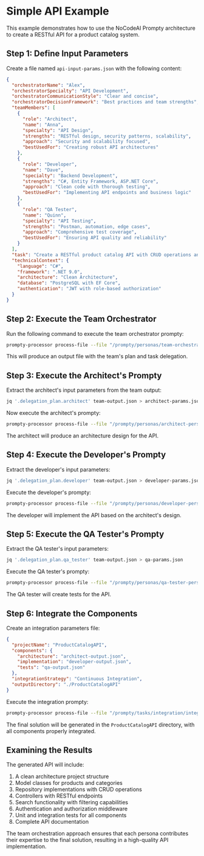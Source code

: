 # Simple API Example

This example demonstrates how to use the NoCodeAI Prompty architecture to create a RESTful API for a product catalog system.

## Step 1: Define Input Parameters

Create a file named `api-input-params.json` with the following content:

```json
{
  "orchestratorName": "Alex",
  "orchestratorSpecialty": "API Development",
  "orchestratorCommunicationStyle": "Clear and concise",
  "orchestratorDecisionFramework": "Best practices and team strengths",
  "teamMembers": [
    {
      "role": "Architect",
      "name": "Anna",
      "specialty": "API Design",
      "strengths": "RESTful design, security patterns, scalability",
      "approach": "Security and scalability focused",
      "bestUsedFor": "Creating robust API architectures"
    },
    {
      "role": "Developer",
      "name": "Dave",
      "specialty": "Backend Development",
      "strengths": "C#, Entity Framework, ASP.NET Core",
      "approach": "Clean code with thorough testing",
      "bestUsedFor": "Implementing API endpoints and business logic"
    },
    {
      "role": "QA Tester",
      "name": "Quinn",
      "specialty": "API Testing",
      "strengths": "Postman, automation, edge cases",
      "approach": "Comprehensive test coverage",
      "bestUsedFor": "Ensuring API quality and reliability"
    }
  ],
  "task": "Create a RESTful product catalog API with CRUD operations and search functionality",
  "technicalContext": {
    "language": "C#",
    "framework": ".NET 9.0",
    "architecture": "Clean Architecture",
    "database": "PostgreSQL with EF Core",
    "authentication": "JWT with role-based authorization"
  }
}
```

## Step 2: Execute the Team Orchestrator

Run the following command to execute the team orchestrator prompty:

```bash
prompty-processor process-file --file "/prompty/personas/team-orchestrator.prompty" --params "api-input-params.json" --output "team-output.json"
```

This will produce an output file with the team's plan and task delegation.

## Step 3: Execute the Architect's Prompty

Extract the architect's input parameters from the team output:

```bash
jq '.delegation_plan.architect' team-output.json > architect-params.json
```

Now execute the architect's prompty:

```bash
prompty-processor process-file --file "/prompty/personas/architect-persona.prompty" --params "architect-params.json" --output "architect-output.json"
```

The architect will produce an architecture design for the API.

## Step 4: Execute the Developer's Prompty

Extract the developer's input parameters:

```bash
jq '.delegation_plan.developer' team-output.json > developer-params.json
```

Execute the developer's prompty:

```bash
prompty-processor process-file --file "/prompty/personas/developer-persona.prompty" --params "developer-params.json" --output "developer-output.json"
```

The developer will implement the API based on the architect's design.

## Step 5: Execute the QA Tester's Prompty

Extract the QA tester's input parameters:

```bash
jq '.delegation_plan.qa_tester' team-output.json > qa-params.json
```

Execute the QA tester's prompty:

```bash
prompty-processor process-file --file "/prompty/personas/qa-tester-persona.prompty" --params "qa-params.json" --output "qa-output.json"
```

The QA tester will create tests for the API.

## Step 6: Integrate the Components

Create an integration parameters file:

```json
{
  "projectName": "ProductCatalogAPI",
  "components": {
    "architecture": "architect-output.json",
    "implementation": "developer-output.json",
    "tests": "qa-output.json"
  },
  "integrationStrategy": "Continuous Integration",
  "outputDirectory": "./ProductCatalogAPI"
}
```

Execute the integration prompty:

```bash
prompty-processor process-file --file "/prompty/tasks/integration/integrate-components.prompty" --params "integration-params.json" --output "final-solution.json"
```

The final solution will be generated in the `ProductCatalogAPI` directory, with all components properly integrated.

## Examining the Results

The generated API will include:

1. A clean architecture project structure
2. Model classes for products and categories
3. Repository implementations with CRUD operations
4. Controllers with RESTful endpoints
5. Search functionality with filtering capabilities
6. Authentication and authorization middleware
7. Unit and integration tests for all components
8. Complete API documentation

The team orchestration approach ensures that each persona contributes their expertise to the final solution, resulting in a high-quality API implementation.